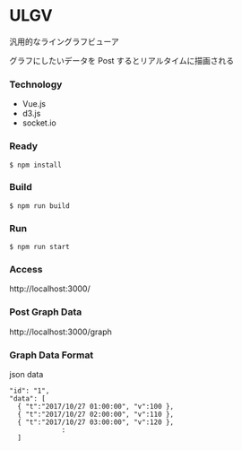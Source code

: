 # ULGV 
汎用的なライングラフビューア

グラフにしたいデータを Post するとリアルタイムに描画される

### Technology
* Vue.js
* d3.js
* socket.io

### Ready
```
$ npm install
```

### Build
```
$ npm run build
```

### Run
```
$ npm run start
```

### Access
http://localhost:3000/

### Post Graph Data
http://localhost:3000/graph

### Graph Data Format
json data
```
"id": "1",
"data": [
  { "t":"2017/10/27 01:00:00", "v":100 },
  { "t":"2017/10/27 02:00:00", "v":110 },
  { "t":"2017/10/27 03:00:00", "v":120 },
             :
  ]
```
